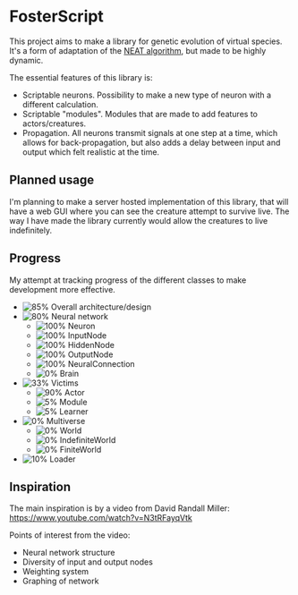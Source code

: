 # FosterScript
This project aims to make a library for genetic evolution of virtual species. It's a form of adaptation of the [NEAT algorithm](https://en.wikipedia.org/wiki/Neuroevolution_of_augmenting_topologies), but made to be highly dynamic.

The essential features of this library is:
- Scriptable neurons. Possibility to make a new type of neuron with a different calculation.
- Scriptable "modules". Modules that are made to add features to actors/creatures.
- Propagation. All neurons transmit signals at one step at a time, which allows for back-propagation, but also adds a delay between input and output which felt realistic at the time.

## Planned usage
I'm planning to make a server hosted implementation of this library, that will have a web GUI where you can see the creature attempt to survive live. The way I have made the library currently would allow the creatures to live indefinitely.

## Progress
My attempt at tracking progress of the different classes to make development more effective.
- ![85%](https://progress-bar.dev/85) Overall architecture/design
- ![80%](https://progress-bar.dev/80) Neural network
  - ![100%](https://progress-bar.dev/100) Neuron
  - ![100%](https://progress-bar.dev/100) InputNode
  - ![100%](https://progress-bar.dev/100) HiddenNode
  - ![100%](https://progress-bar.dev/100) OutputNode
  - ![100%](https://progress-bar.dev/100) NeuralConnection
  - ![0%](https://progress-bar.dev/0) Brain
- ![33%](https://progress-bar.dev/33) Victims
  - ![90%](https://progress-bar.dev/90) Actor
  - ![5%](https://progress-bar.dev/5) Module
  - ![5%](https://progress-bar.dev/5) Learner
- ![0%](https://progress-bar.dev/0) Multiverse
  - ![0%](https://progress-bar.dev/0) World
  - ![0%](https://progress-bar.dev/0) IndefiniteWorld
  - ![0%](https://progress-bar.dev/0) FiniteWorld
- ![10%](https://progress-bar.dev/10) Loader


## Inspiration
The main inspiration is by a video from David Randall Miller: https://www.youtube.com/watch?v=N3tRFayqVtk

Points of interest from the video:
- Neural network structure
- Diversity of input and output nodes
- Weighting system
- Graphing of network
